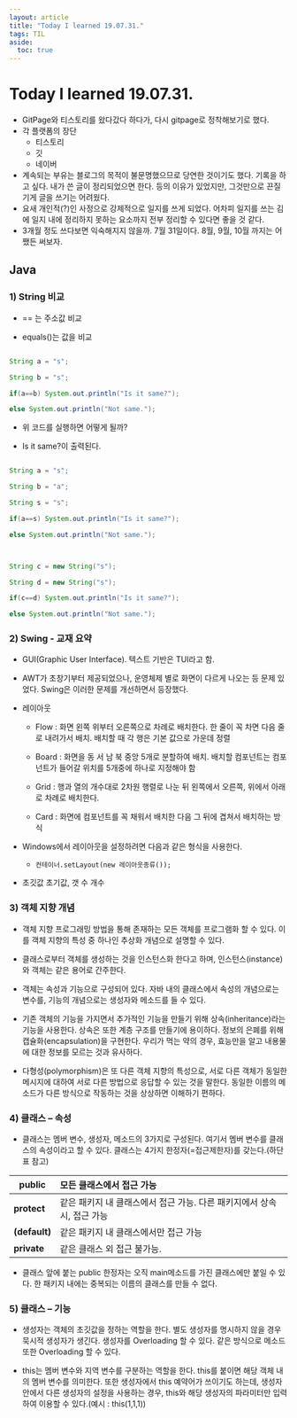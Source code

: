 ```yaml
---
layout: article
title: "Today I learned 19.07.31."
tags: TIL
aside:
  toc: true
---
```


# Today I learned 19.07.31.
- GitPage와 티스토리를 왔다갔다 하다가, 다시 gitpage로 정착해보기로 했다.
- 각 플랫폼의 장단
	- 티스토리
	- 깃
	- 네이버
- 계속되는 부유는 블로그의 목적이 불문명했으므로 당연한 것이기도 했다. 기록을 하고 싶다. 내가 쓴 글이 정리되었으면 한다. 등의 이유가 있었지만, 그것만으로 끈질기게 글을 쓰기는 어려웠다.
- 요새 개인적(?)인 사정으로 강제적으로 일지를 쓰게 되었다. 어차피 일지를 쓰는 김에 일지 내에 정리하지 못하는 요소까지 전부 정리할 수 있다면 좋을 것 같다. 
- 3개월 정도 쓰다보면 익숙해지지 않을까. 7월 31일이다. 8월, 9월, 10월 까지는 어쨌든 써보자.

## Java
### 1) String 비교

- == 는 주소값 비교

- equals()는 값을 비교

```java

String a = "s";

String b = "s";

if(a==b) System.out.println("Is it same?");

else System.out.println("Not same.");

```



- 위 코드를 실행하면 어떻게 될까?

- Is it same?이 출력된다.



```java

String a = "s";

String b = "a";

String s = "s";

if(a==s) System.out.println("Is it same?");

else System.out.println("Not same.");



String c = new String("s");

String d = new String("s");

if(c==d) System.out.println("Is it same?");

else System.out.println("Not same.");

```



### 2) Swing - 교재 요약

- GUI(Graphic User Interface). 텍스트 기반은 TUI라고 함.

- AWT가 초창기부터 제공되었으나, 운영체제 별로 화면이 다르게 나오는 등 문제 있었다. Swing은 이러한 문제를 개선하면서 등장했다.

- 레이아웃

	- Flow : 화면 왼쪽 위부터 오른쪽으로 차례로 배치한다. 한 줄이 꼭 차면 다음 줄로 내려가서 배치. 배치할 때 각 행은 기본 값으로 가운데 정렬

	- Board : 화면을 동 서 남 북 중앙 5개로 분할하여 배치. 배치할 컴포넌트는 컴포넌트가 들어갈 위치를 5개중에 하나로 지정해야 함

	- Grid : 행과 열의 개수대로 2차원 행렬로 나눈 뒤 왼쪽에서 오른쪽, 위에서 아래로 차례로 배치한다.

	- Card : 화면에 컴포넌트를 꼭 채워서 배치한 다음 그 뒤에 겹쳐서 배치하는 방식



- Windows에서 레이아웃을 설정하려면 다음과 같은 형식을 사용한다.

	- `컨테이너.setLayout(new 레이아웃종류());`



- 초깃값 초기값, 갯 수 개수

### 3) 객체 지향 개념

- 객체 지향 프로그래밍 방법을 통해 존재하는 모든 객체를 프로그램화 할 수 있다. 이를 객체 지향의 특성 중 하나인 추상화 개념으로 설명할 수 있다.

- 클래스로부터 객체를 생성하는 것을 인스턴스화 한다고 하며, 인스턴스(instance)와 객체는 같은 용어로 간주한다.
- 객체는 속성과 기능으로 구성되어 있다. 자바 내의 클래스에서 속성의 개념으로는 변수를, 기능의 개념으로는 생성자와 메소드를 들 수 있다.

- 기존 객체의 기능을 가지면서 추가적인 기능을 만들기 위해 상속(inheritance)라는 기능을 사용한다. 상속은 또한 계층 구조를 만들기에 용이하다. 정보의 은폐를 위해 캡슐화(encapsulation)을 구현한다. 우리가 먹는 약의 경우, 효능만을 알고 내용물에 대한 정보를 모르는 것과 유사하다.

- 다형성(polymorphism)은 또 다른 객체 지향의 특성으로, 서로 다른 객체가 동일한 메시지에 대하여 서로 다른 방법으로 응답할 수 있는 것을 말한다. 동일한 이름의 메소드가 다른 방식으로 작동하는 것을 상상하면 이해하기 편하다.

 

### 4) 클래스 – 속성

- 클래스는 멤버 변수, 생성자, 메소드의 3가지로 구성된다. 여기서 멤버 변수를 클래스의 속성이라고 할 수 있다. 클래스는 4가지 한정자(=접근제한자)를 갖는다.(하단 표 참고)

| **public**    | 모든   클래스에서 접근 가능                                  |
| ------------- | :----------------------------------------------------------- |
| **protect**   | 같은   패키지 내 클래스에서 접근 가능. 다른 패키지에서 상속 시, 접근   가능 |
| **(default)** | 같은   패키지 내 클래스에서만 접근 가능                      |
| **private**   | 같은   클래스 외 접근 불가능.                                |

- 클래스 앞에 붙는 public 한정자는 오직 main메소드를 가진 클래스에만 붙일 수 있다. 한 패키지 내에는 중복되는 이름의 클래스를 만들 수 없다.

 

### 5) 클래스 – 기능

- 생성자는 객체의 초깃값을 정하는 역할을 한다. 별도 생성자를 명시하지 않을 경우 묵시적 생성자가 생긴다. 생성자를 Overloading 할 수 있다. 같은 방식으로 메소드 또한 Overloading 할 수 있다.

- this는 멤버 변수와 지역 변수를 구분하는 역할을 한다. this를 붙이면 해당 객체 내의 멤버 변수를 의미한다. 또한 생성자에서 this 예약어가 쓰이기도 하는데, 생성자 안에서 다른 생성자의 설정을 사용하는 경우, this와 해당 생성자의 파라미터만 입력하여 이용할 수 있다.(예시 : this(1,1,1))